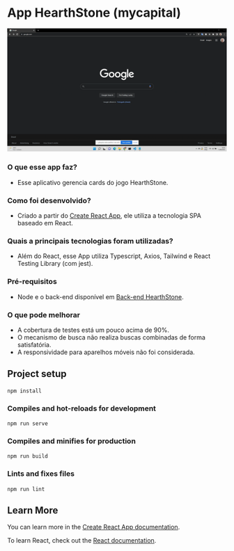 # App HearthStone (mycapital)

<img src="https://github.com/marcelorvergara/mycapital/blob/main/misc_files/recording.gif">

### O que esse app faz?

- Esse aplicativo gerencia cards do jogo HearthStone.

### Como foi desenvolvido?

- Criado a partir do [Create React App](https://github.com/facebook/create-react-app), ele utiliza a tecnologia SPA baseado em React.

### Quais a principais tecnologias foram utilizadas?

- Além do React, esse App utiliza Typescript, Axios, Tailwind e React Testing Library (com jest).

### Pré-requisitos

- Node e o back-end disponível em [Back-end HearthStone](https://github.com/marcelorvergara/HearthStoneBackEnd).

### O que pode melhorar

- A cobertura de testes está um pouco acima de 90%.
- O mecanismo de busca não realiza buscas combinadas de forma satisfatória.
- A responsividade para aparelhos móveis não foi considerada.

## Project setup

```
npm install
```

### Compiles and hot-reloads for development

```
npm run serve
```

### Compiles and minifies for production

```
npm run build
```

### Lints and fixes files

```
npm run lint
```

## Learn More

You can learn more in the [Create React App documentation](https://facebook.github.io/create-react-app/docs/getting-started).

To learn React, check out the [React documentation](https://reactjs.org/).
